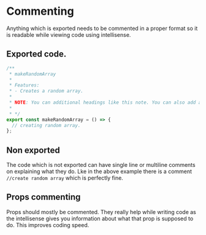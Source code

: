 # Commenting

Anything which is exported needs to be commented in a proper format so it is readable while viewing code using intellisense.

## Exported code.

```javascript
/**
 * makeRandomArray
 *
 * Features:
 * - Creates a random array.
 *
 * NOTE: You can additional headings like this note. You can also add additional headings as you please. For example UseCase or description.
 *
 * */
export const makeRandomArray = () => {
  // creating random array.
};
```

## Non exported

The code which is not exported can have single line or multiline comments on explaining what they do. Lke in the above example there is a comment `//create random array` which is perfectly fine.

## Props commenting

Props should mostly be commented. They really help while writing code as the intellisense gives you information about what that prop is supposed to do. This improves coding speed.
